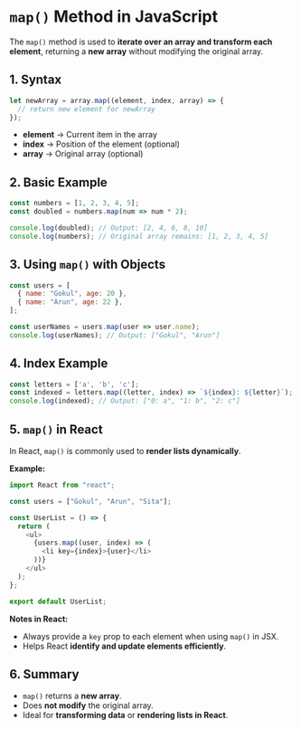 # `map()` Method in JavaScript

The `map()` method is used to **iterate over an array and transform each element**, returning a **new array** without modifying the original array.

## 1. Syntax

```javascript
let newArray = array.map((element, index, array) => {
  // return new element for newArray
});
```

- **element** → Current item in the array
- **index** → Position of the element (optional)
- **array** → Original array (optional)

## 2. Basic Example

```javascript
const numbers = [1, 2, 3, 4, 5];
const doubled = numbers.map(num => num * 2);

console.log(doubled); // Output: [2, 4, 6, 8, 10]
console.log(numbers); // Original array remains: [1, 2, 3, 4, 5]
```

## 3. Using `map()` with Objects

```javascript
const users = [
  { name: "Gokul", age: 20 },
  { name: "Arun", age: 22 },
];

const userNames = users.map(user => user.name);
console.log(userNames); // Output: ["Gokul", "Arun"]
```

## 4. Index Example

```javascript
const letters = ['a', 'b', 'c'];
const indexed = letters.map((letter, index) => `${index}: ${letter}`);
console.log(indexed); // Output: ["0: a", "1: b", "2: c"]
```

## 5. `map()` in React

In React, `map()` is commonly used to **render lists dynamically**.

**Example:**

```javascript
import React from "react";

const users = ["Gokul", "Arun", "Sita"];

const UserList = () => {
  return (
    <ul>
      {users.map((user, index) => (
        <li key={index}>{user}</li>
      ))}
    </ul>
  );
};

export default UserList;
```

**Notes in React:**
- Always provide a `key` prop to each element when using `map()` in JSX.
- Helps React **identify and update elements efficiently**.

## 6. Summary

- `map()` returns a **new array**.
- Does **not modify** the original array.
- Ideal for **transforming data** or **rendering lists in React**.
